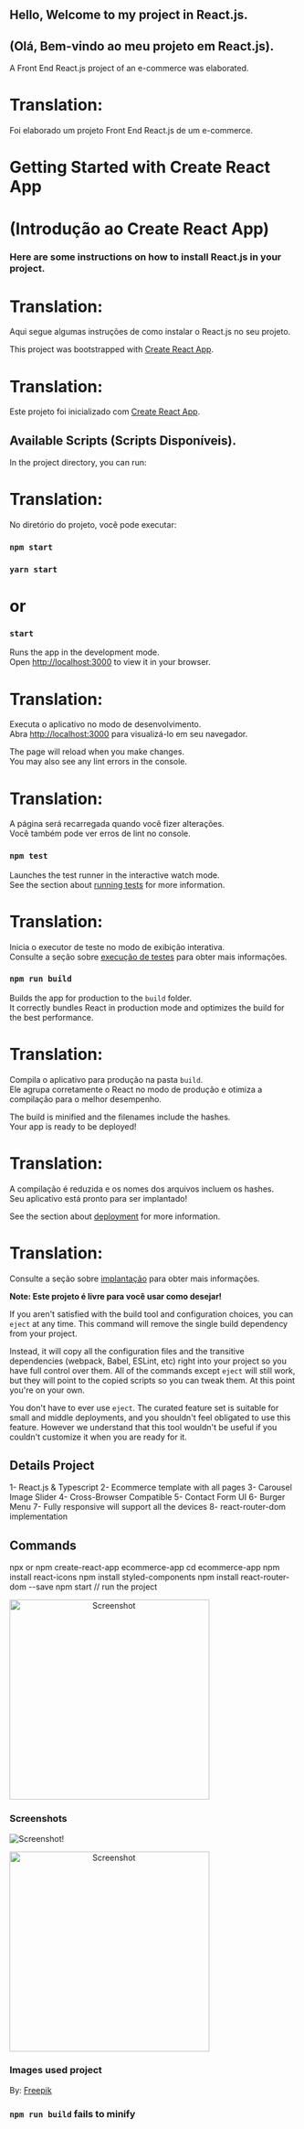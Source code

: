 ## Hello, Welcome to my project in React.js.
## (Olá, Bem-vindo ao meu projeto em React.js).
A Front End React.js project of an e-commerce was elaborated.

# Translation: 
Foi elaborado um projeto Front End React.js de um e-commerce.

# Getting Started with Create React App
# (Introdução ao Create React App)

### Here are some instructions on how to install React.js in your project.

# Translation: 
Aqui segue algumas instruções de como instalar o React.js no seu projeto.

This project was bootstrapped with [Create React App](https://github.com/facebook/create-react-app).

# Translation: 
Este projeto foi inicializado com [Create React App](https://github.com/facebook/create-react-app).

## Available Scripts (Scripts Disponíveis).

In the project directory, you can run:

# Translation: 
No diretório do projeto, você pode executar:

### `npm start`
### `yarn start`

# or

### `start`

Runs the app in the development mode.\
Open [http://localhost:3000](http://localhost:3000) to view it in your browser.

# Translation: 
Executa o aplicativo no modo de desenvolvimento.\
Abra [http://localhost:3000](http://localhost:3000) para visualizá-lo em seu navegador.

The page will reload when you make changes.\
You may also see any lint errors in the console.

# Translation: 
A página será recarregada quando você fizer alterações.\
Você também pode ver erros de lint no console.

### `npm test`

Launches the test runner in the interactive watch mode.\
See the section about [running tests](https://facebook.github.io/create-react-app/docs/running-tests) for more information.

# Translation: 
Inicia o executor de teste no modo de exibição interativa.\
Consulte a seção sobre [execução de testes](https://facebook.github.io/create-react-app/docs/running-tests) para obter mais informações.

### `npm run build`

Builds the app for production to the `build` folder.\
It correctly bundles React in production mode and optimizes the build for the best performance.

# Translation: 
Compila o aplicativo para produção na pasta `build`.\
Ele agrupa corretamente o React no modo de produção e otimiza a compilação para o melhor desempenho.


The build is minified and the filenames include the hashes.\
Your app is ready to be deployed!

# Translation: 
A compilação é reduzida e os nomes dos arquivos incluem os hashes.\
Seu aplicativo está pronto para ser implantado!


See the section about [deployment](https://facebook.github.io/create-react-app/docs/deployment) for more information.

# Translation: 
Consulte a seção sobre [implantação](https://facebook.github.io/create-react-app/docs/deployment) para obter mais informações.



**Note: Este projeto é livre para você usar como desejar!**

If you aren't satisfied with the build tool and configuration choices, you can `eject` at any time. This command will remove the single build dependency from your project.

Instead, it will copy all the configuration files and the transitive dependencies (webpack, Babel, ESLint, etc) right into your project so you have full control over them. All of the commands except `eject` will still work, but they will point to the copied scripts so you can tweak them. At this point you're on your own.

You don't have to ever use `eject`. The curated feature set is suitable for small and middle deployments, and you shouldn't feel obligated to use this feature. However we understand that this tool wouldn't be useful if you couldn't customize it when you are ready for it.

## Details Project
1- React.js & Typescript
2- Ecommerce template with all pages
3- Carousel Image Slider
4- Cross-Browser Compatible
5- Contact Form UI
6- Burger Menu
7- Fully responsive will support all the devices
8- react-router-dom implementation



## Commands

npx or npm create-react-app ecommerce-app
cd ecommerce-app
npm install react-icons
npm install styled-components
npm install react-router-dom --save
npm start // run the project

<a align="center">
  <img src="screen2.png" width="350" title="Screenshot">
</a>

### Screenshots

![Screenshot](screen2.png)!

<a align="center">
  <img src="screen2.png" width="350" title="Screenshot">
</a>

### Images used project

By: <a href="https://br.freepik.com/">Freepik</a>

### `npm run build` fails to minify
